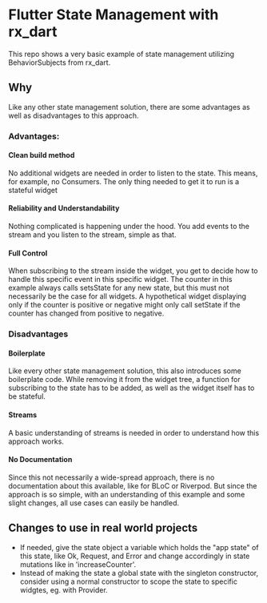 # Flutter State Management with rx_dart

This repo shows a very basic example of state management utilizing BehaviorSubjects from rx_dart.

## Why
Like any other state management solution, there are some advantages as well as disadvantages to this approach.

### Advantages:
#### Clean build method
No additional widgets are needed in order to listen to the state. This means, for example, no Consumers. The only thing needed to get it to run is a stateful widget

#### Reliability and Understandability
Nothing complicated is happening under the hood. You add events to the stream and you listen to the stream, simple as that.

#### Full Control
When subscribing to the stream inside the widget, you get to decide how to handle this specific event in this specific widget. The counter in this example always calls setsState for any new state, but this must not necessarily be the case for all widgets. A hypothetical widget displaying only if the counter is positive or negative might only call setState if the counter has changed from positive to negative.

### Disadvantages
#### Boilerplate
Like every other state management solution, this also introduces some boilerplate code. While removing it from the widget  tree, a function for subscribing to the state has to be added, as well as the widget itself has to be stateful.

#### Streams
A basic understanding of streams is needed in order to understand how this approach works.

#### No Documentation
Since this not necessarily a wide-spread approach, there is no documentation about this available, like for BLoC or Riverpod. But since the approach is so simple, with an understanding of this example and some slight changes, all use cases can easily be handled.

## Changes to use in real world projects
- If needed, give the state object a variable which holds the "app state" of this state, like Ok, Request, and Error and change accordingly in state mutations like in 'increaseCounter'.
- Instead of making the state a global state with the singleton constructor, consider using a normal constructor to scope the state to specific widgtes, eg. with Provider.

